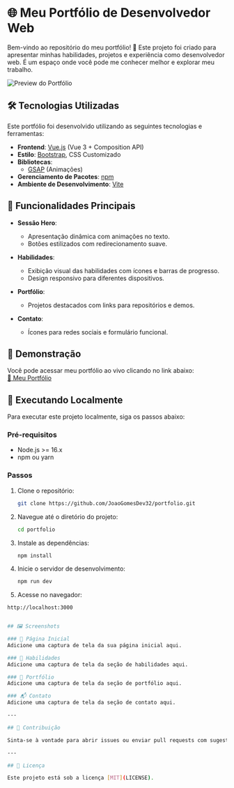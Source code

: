 # 🌐 Meu Portfólio de Desenvolvedor Web

Bem-vindo ao repositório do meu portfólio! 🚀 Este projeto foi criado para apresentar minhas habilidades, projetos e experiência como desenvolvedor web. É um espaço onde você pode me conhecer melhor e explorar meu trabalho.

![Preview do Portfólio](link-para-screenshot-ou-gif-preview-do-seu-site)

## 🛠️ Tecnologias Utilizadas

Este portfólio foi desenvolvido utilizando as seguintes tecnologias e ferramentas:

- **Frontend**: [Vue.js](https://vuejs.org/) (Vue 3 + Composition API)
- **Estilo**: [Bootstrap](https://getbootstrap.com/), CSS Customizado
- **Bibliotecas**:
  - [GSAP](https://greensock.com/gsap) (Animações)
- **Gerenciamento de Pacotes**: [npm](https://www.npmjs.com/)
- **Ambiente de Desenvolvimento**: [Vite](https://vitejs.dev/)

## 📸 Funcionalidades Principais

- **Sessão Hero**:
  - Apresentação dinâmica com animações no texto.
  - Botões estilizados com redirecionamento suave.

- **Habilidades**:
  - Exibição visual das habilidades com ícones e barras de progresso.
  - Design responsivo para diferentes dispositivos.

- **Portfólio**:
  - Projetos destacados com links para repositórios e demos.

- **Contato**:
  - Ícones para redes sociais e formulário funcional.

## 🌈 Demonstração

Você pode acessar meu portfólio ao vivo clicando no link abaixo:  
[🔗 Meu Portfólio](https://github.com/JoaoGomesDev32/portfolio)

## 🚀 Executando Localmente

Para executar este projeto localmente, siga os passos abaixo:

### Pré-requisitos
- Node.js >= 16.x
- npm ou yarn

### Passos

1. Clone o repositório:
   ```bash
   git clone https://github.com/JoaoGomesDev32/portfolio.git

2. Navegue até o diretório do projeto:
   ```bash
   cd portfolio

3. Instale as dependências:
   ```bash
   npm install

4. Inicie o servidor de desenvolvimento:
   ```bash
   npm run dev

 5. Acesse no navegador:
   ```bash
   http://localhost:3000


## 🖼️ Screenshots

### 🌟 Página Inicial
Adicione uma captura de tela da sua página inicial aqui.

### 🎨 Habilidades
Adicione uma captura de tela da seção de habilidades aqui.

### 💼 Portfólio
Adicione uma captura de tela da seção de portfólio aqui.

### 📬 Contato
Adicione uma captura de tela da seção de contato aqui.

---

## 🤝 Contribuição

Sinta-se à vontade para abrir issues ou enviar pull requests com sugestões e melhorias.

---

## 📄 Licença

Este projeto está sob a licença [MIT](LICENSE).

 
